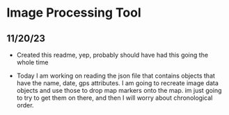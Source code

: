 # Image Processing Tool

## 11/20/23

- Created this readme, yep, probably should have had this going the whole time

- Today I am working on reading the json file that contains objects that have the name, date, gps attributes. I am going to recreate image data objects and use those to drop map markers onto the map. im just going to try to get them on there, and then I will worry about chronological order.



